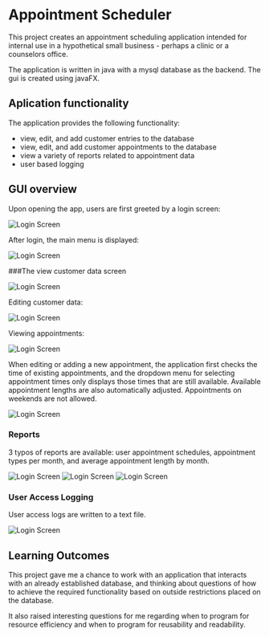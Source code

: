 # Appointment Scheduler
This project creates an appointment scheduling application intended for internal use in a hypothetical small business - perhaps a clinic or a counselors office.

The application is written in java with a mysql database as the backend. The gui is created using javaFX.

## Aplication functionality
The application provides the following functionality:
- view, edit, and add customer entries to the database
- view, edit, and add customer appointments to the database
- view a variety of reports related to appointment data
- user based logging

## GUI overview

Upon opening the app, users are first greeted by a login screen:

![Login Screen](/screenshots/0.png)

After login, the main menu is displayed:

![Login Screen](/screenshots/1.png)

###The view customer data screen

![Login Screen](/screenshots/2.png)

Editing customer data:

![Login Screen](/screenshots/3.png)

Viewing appointments:

![Login Screen](/screenshots/4.png)

When editing or adding a new appointment, the application first checks the time of existing appointments, and the dropdown menu for selecting appointment times only displays those times that are still available. Available appointment lengths are also automatically adjusted. Appointments on weekends are not allowed.

![Login Screen](/screenshots/5.png)

### Reports
3 typos of reports are available: user appointment schedules, appointment types per month, and average appointment length by month.

![Login Screen](/screenshots/6.png)
![Login Screen](/screenshots/7.png)
![Login Screen](/screenshots/8.png)

### User Access Logging
User access logs are written to a text file.

![Login Screen](/screenshots/9.png)

## Learning Outcomes
This project gave me a chance to work with an application that interacts with an already established database, and thinking about questions of how to achieve the required functionality based on outside restrictions placed on the database.

It also raised interesting questions for me regarding when to program for resource efficiency and when to program for reusability and readability.
